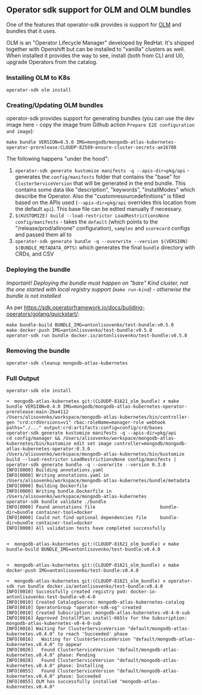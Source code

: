 ## Operator sdk support for OLM and OLM bundles

One of the features that operator-sdk provides is support for [OLM](https://olm.operatorframework.io/docs/getting-started/) and bundles that it uses.

OLM is an "Operator Lifecycle Manager" developed by RedHat. It's shipped together with Openshift but can be installed 
to "vanilla" clusters as well. When installed it provides the way to see, install (both from CLI and UI), upgrade Operators from the catalog.

### Installing OLM to K8s

```
operator-sdk olm install
```

### Creating/Updating OLM bundles

operator-sdk provides support for generating bundles (you can use the dev image here - copy the image from
Github action `Prepare E2E configuration and image`):

```
make bundle VERSION=0.5.0 IMG=mongodb/mongodb-atlas-kubernetes-operator-prerelease:CLOUDP-82589-ensure-cluster-secrets-ae16708
```

The following happens "under the hood":

1. `operator-sdk generate kustomize manifests -q --apis-dir=pkg/api`  - generates the `config/manifests` folder that contains
   the "base" for `ClusterServiceVersion` that will be generated in the end bundle. This contains some data like "description", 
   "keywords", "installModes" which describe the Operator. Also the "customresourcedefinitions" is filled based on the APIs 
   used (`--apis-dir=pkg/api` overrides this location from the default `api`). This base file can be edited manually if necessary.
2. `$(KUSTOMIZE) build --load-restrictor LoadRestrictionsNone config/manifests` - takes the `default` (which points to the 
   "/release/prod/allinone" configuration), `samples` and `scorecard` configs and passed them all to
3. `operator-sdk generate bundle -q --overwrite --version $(VERSION) $(BUNDLE_METADATA_OPTS)` which generates the final `bundle` directory
    with CRDs, and CSV
   
### Deploying the bundle

*Important! Deploying the bundle must happen on "bare" Kind cluster, not the one started with local registry support
(`make run-kind`) - otherwise the bundle is not installed*

As per https://sdk.operatorframework.io/docs/building-operators/golang/quickstart/:
```
make bundle-build BUNDLE_IMG=antonlisovenko/test-bundle:v0.5.0
make docker-push IMG=antonlisovenko/test-bundle:v0.5.0
operator-sdk run bundle docker.io/antonlisovenko/test-bundle:v0.5.0
```

### Removing the bundle

```
operator-sdk cleanup mongodb-atlas-kubernetes
```

### Full Output

```
operator-sdk olm install

➜  mongodb-atlas-kubernetes git:(CLOUDP-81621_olm_bundle) ✗ make bundle VERSION=0.4.0 IMG=mongodb/mongodb-atlas-kubernetes-operator-prerelease:main-2ba4112
/Users/alisovenko/workspace/mongodb-atlas-kubernetes/bin/controller-gen "crd:crdVersions=v1" rbac:roleName=manager-role webhook paths="./..." output:crd:artifacts:config=config/crd/bases
operator-sdk generate kustomize manifests -q --apis-dir=pkg/api
cd config/manager && /Users/alisovenko/workspace/mongodb-atlas-kubernetes/bin/kustomize edit set image controller=mongodb/mongodb-atlas-kubernetes-operator:0.3.0
/Users/alisovenko/workspace/mongodb-atlas-kubernetes/bin/kustomize build --load-restrictor LoadRestrictionsNone config/manifests | operator-sdk generate bundle -q --overwrite --version 0.3.0
INFO[0000] Building annotations.yaml
INFO[0000] Writing annotations.yaml in /Users/alisovenko/workspace/mongodb-atlas-kubernetes/bundle/metadata
INFO[0000] Building Dockerfile
INFO[0000] Writing bundle.Dockerfile in /Users/alisovenko/workspace/mongodb-atlas-kubernetes
operator-sdk bundle validate ./bundle
INFO[0000] Found annotations file                        bundle-dir=bundle container-tool=docker
INFO[0000] Could not find optional dependencies file     bundle-dir=bundle container-tool=docker
INFO[0000] All validation tests have completed successfully


➜  mongodb-atlas-kubernetes git:(CLOUDP-81621_olm_bundle) ✗ make bundle-build BUNDLE_IMG=antonlisovenko/test-bundle:v0.4.0


➜  mongodb-atlas-kubernetes git:(CLOUDP-81621_olm_bundle) ✗ make docker-push IMG=antonlisovenko/test-bundle:v0.4.0

➜  mongodb-atlas-kubernetes git:(CLOUDP-81621_olm_bundle) ✗ operator-sdk run bundle docker.io/antonlisovenko/test-bundle:v0.4.0
INFO[0010] Successfully created registry pod: docker-io-antonlisovenko-test-bundle-v0-4-0
INFO[0010] Created CatalogSource: mongodb-atlas-kubernetes-catalog
INFO[0010] OperatorGroup "operator-sdk-og" created
INFO[0010] Created Subscription: mongodb-atlas-kubernetes-v0-4-0-sub
INFO[0016] Approved InstallPlan install-665lv for the Subscription: mongodb-atlas-kubernetes-v0-4-0-sub
INFO[0016] Waiting for ClusterServiceVersion "default/mongodb-atlas-kubernetes.v0.4.0" to reach 'Succeeded' phase
INFO[0016]   Waiting for ClusterServiceVersion "default/mongodb-atlas-kubernetes.v0.4.0" to appear
INFO[0026]   Found ClusterServiceVersion "default/mongodb-atlas-kubernetes.v0.4.0" phase: Pending
INFO[0028]   Found ClusterServiceVersion "default/mongodb-atlas-kubernetes.v0.4.0" phase: Installing
INFO[0055]   Found ClusterServiceVersion "default/mongodb-atlas-kubernetes.v0.4.0" phase: Succeeded
INFO[0055] OLM has successfully installed "mongodb-atlas-kubernetes.v0.4.0"

```